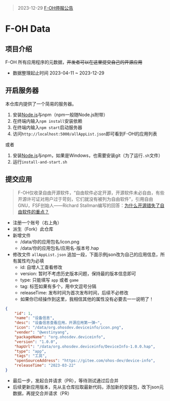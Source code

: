 > 2023-12-29 [F-OH停服公告](https://gitee.com/westinyang/f-oh/blob/master/ServerStopAnnouncement.md)

# F-OH Data

## 项目介绍

F-OH 所有应用程序的元数据，~~开发者可以在这里提交自己的开源应用~~

- 数据整理起止时间 2023-04-11 ~ 2023-12-29

## 开启服务器

本仓库内提供了一个简易的服务器。

1. 安装[Node.js](https://nodejs.org/)与npm（npm一般随Node.js附带）
2. 在终端内输入`npm install`安装依赖
3. 在终端内输入`npm start`启动服务器
4. 访问`http://localhost:5000/allAppList.json`即可看到F-OH的应用列表

或者

1. 安装[Node.js](https://nodejs.org/)与npm，如果是Windows，也需要安装git（为了运行`.sh`文件）
2. 运行`install-and-start.sh`

## 提交应用

> F-OH仅收录自由开源软件，“自由软件必定开源，开源软件未必自由，有些开源许可证对用户过于苛刻，它们就没有被列为自由软件”，引用自由GNU，FSF创始人——Richard Stallman编写的回答：[为什么开源错失了自由软件的重点？](https://www.gnu.org/philosophy/open-source-misses-the-point.zh-cn.html)

- 注册一个账号（右上角）
- 派生（Fork）此仓库
- 新增文件
   - /data/你的应用包名/icon.png
   - /data/你的应用包名/应用名-版本号.hap
- 修改文件 `allAppList.json` 追加一段，下面示例json改为自己的应用信息，所有属性均为必填
  - id: 自增人工查看修改
  - version: 暂时不考虑历史版本问题，保持最的版本信息即可
  - type: 只能填写 `app` 或者 `game`
  - tag: 标签如果有多个，用中文逗号分隔
  - releaseTime: 发布时间为首次发布时间，后续不必修改
  - 如果你已经操作到这里，我相信其他的属性没有必要去一一说明了！
```json
{
    "id": 1,
    "name": "设备信息",
    "desc": "设备信息查看应用，开源应用第一弹~",
    "icon": "/data/org.ohosdev.deviceinfo/icon.png",
    "vender": "@westinyang",
    "packageName": "org.ohosdev.deviceinfo",
    "version": "1.0.0",
    "hapUrl": "/data/org.ohosdev.deviceinfo/DeviceInfo-1.0.0.hap",
    "type": "app",
    "tags": "工具",
    "openSourceAddress": "https://gitee.com/ohos-dev/device-info",
    "releaseTime": "2023-03-22"
}
```
- 最后一步，发起合并请求（PR），等待测试通过后合并
- 后续更新应用版本，先从主仓库拉取最新代码，添加新的安装包，改下json元数据，再提交合并请求（PR）
